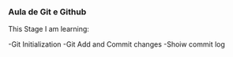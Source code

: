 ### Aula de Git e Github

This Stage I am learning:

-Git Initialization
-Git Add and Commit changes
-Shoiw commit log